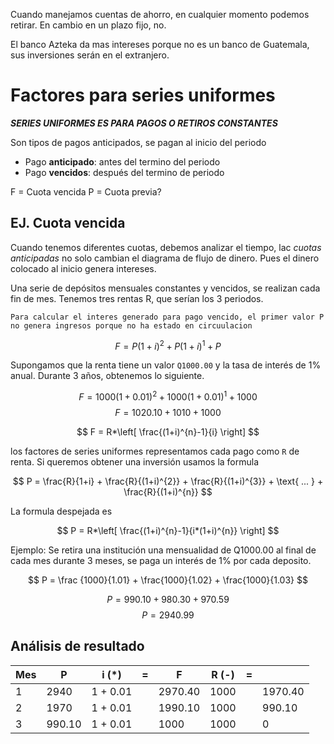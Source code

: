 Cuando manejamos cuentas de ahorro, en cualquier momento podemos retirar. En cambio en un plazo fijo, no.

El banco Azteka da mas intereses porque no es un banco de Guatemala, sus inversiones serán en el extranjero.

# Factores para series uniformes


***SERIES UNIFORMES ES PARA PAGOS O RETIROS CONSTANTES***

Son tipos de pagos anticipados, se pagan al inicio del  periodo
- Pago **anticipado**: antes del termino del periodo
- Pago **vencidos**: después del termino de periodo


F = Cuota vencida
P = Cuota previa?

## EJ. Cuota vencida 

Cuando tenemos diferentes cuotas, debemos analizar el tiempo, lac _cuotas anticipadas_ no solo cambian el diagrama de flujo de dinero. Pues el dinero colocado al inicio genera intereses.

Una serie de depósitos mensuales constantes y vencidos, se realizan cada fin de mes.
Tenemos tres rentas R, que serían los 3 periodos.

`Para calcular el interes generado para pago vencido, el primer valor P no genera ingresos porque no ha estado en circuulacion`

$$
F = P (1+i)^{2} + P (1+i)^{1} + P
$$

Supongamos que la renta tiene un valor `Q1000.00` y la tasa de interés de 1% anual. Durante 3 años, obtenemos lo siguiente.

$$
F = 1000 (1+0.01)^{2} + 1000 (1+0.01)^{1} + 1000
$$
$$
F = 1020.10 + 1010 + 1000
$$

$$
F = R*\left[ \frac{(1+i)^{n}-1}{i} \right]
$$

los factores de series uniformes representamos cada pago como `R` de renta. Si queremos obtener una inversión usamos la formula

$$
P = \frac{R}{1+i} + \frac{R}{(1+i)^{2}} + \frac{R}{(1+i)^{3}} + \text{ ... } + \frac{R}{(1+i)^{n}} 
$$

La formula despejada es

$$
P = R*\left[ \frac{(1+i)^{n}-1}{i*(1+i)^{n}} \right]
$$


Ejemplo: Se retira una institución una mensualidad de Q1000.00 al final de cada mes durante 3 meses, se paga un interés de 1% por cada deposito.


$$
P = \frac {1000}{1.01} + \frac{1000}{1.02} + \frac{1000}{1.03}
$$

$$
P = 990.10 + 980.30  + 970.59
$$
$$
P = 2940.99
$$


## Análisis de resultado

| Mes | P      | i (*)    | =   | F       | R (-) | =   |         |
| --- | ------ | -------- | --- | ------- | ----- | --- | ------- |
| 1   | 2940   | 1 + 0.01 |     | 2970.40 | 1000  |     | 1970.40 |
| 2   | 1970   | 1 + 0.01 |     | 1990.10 | 1000  |     | 990.10  |
| 3   | 990.10 | 1 + 0.01 |     | 1000    | 1000  |     | 0       |
